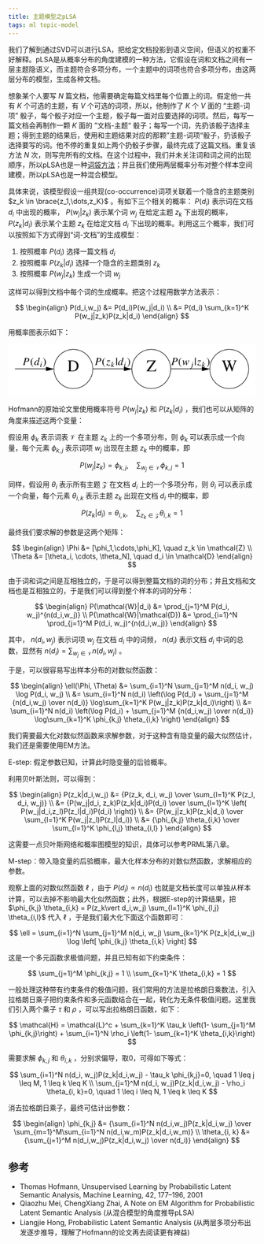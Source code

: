 ```yaml
---
title: 主题模型之pLSA
tags: ml topic-model
---
```


我们了解到通过SVD可以进行LSA，把给定文档投影到语义空间，但语义的权重不好解释。pLSA是从概率分布的角度建模的一种方法，它假设在词和文档之间有一层主题隐语义，而主题符合多项分布，一个主题中的词项也符合多项分布，由这两层分布的模型，生成各种文档。

想象某个人要写 $N$ 篇文档，他需要确定每篇文档里每个位置上的词。假定他一共有 $K$ 个可选的主题，有 $V$ 个可选的词项，所以，他制作了 $K$ 个 $V$ 面的 “主题-词项” 骰子，每个骰子对应一个主题，骰子每一面对应要选择的词项。然后，每写一篇文档会再制作一颗 $K$ 面的 ”文档-主题“ 骰子；每写一个词，先扔该骰子选择主题；得到主题的结果后，使用和主题结果对应的那颗”主题-词项“骰子，扔该骰子选择要写的词。他不停的重复如上两个扔骰子步骤，最终完成了这篇文档。重复该方法 $N$ 次，则写完所有的文档。在这个过程中，我们并未关注词和词之间的出现顺序，所以pLSA也是一种[词袋方法](http://en.wikipedia.org/wiki/Bag_of_words)；并且我们使用两层概率分布对整个样本空间建模，所以pLSA也是一种混合模型。

具体来说，该模型假设一组共现(co-occurrence)词项关联着一个隐含的主题类别  $z_k \in \brace{z_1,\dots,z_K}$ 。有如下三个相关的概率： $P(d_i)$ 表示词在文档 $d_i$ 中出现的概率， $P(w_j\vert z_k)$ 表示某个词 $w_j$ 在给定主题 $z_k$ 下出现的概率， $P(z_k\vert d_i)$ 表示某个主题 $z_k$ 在给定文档 $d_i$ 下出现的概率。利用这三个概率，我们可以按照如下方式得到“词-文档”的生成模型：

1. 按照概率 $P(d_i)$ 选择一篇文档 $d_i$
2. 按照概率 $P(z_k\vert d_i)$ 选择一个隐含的主题类别 $z_k$
3. 按照概率 $P(w_j\vert z_k)$ 生成一个词 $w_j$

这样可以得到文档中每个词的生成概率。把这个过程用数学方法表示：

$$
\begin{align}
P(d_i,w_j) &= P(d_i)P(w_j|d_i) \\
    &= P(d_i) \sum_{k=1}^K P(w_j|z_k)P(z_k|d_i)
\end{align}
$$

用概率图表示如下：

![plsa pgm](/assets/blog-images/plsa_pgm.png)

<!--
.EQ
delim $$
.EN
.PS
linewid = 0.7
arrow "$space 0 P(d sub i )$" above
circle "\s+4D\s0"
arrow "$space 0 P(z sub k | d sub i )$" above
circle "\s+4Z\s0"
arrow "$space 0 P(w sub j | z sub k )$" above
circle "\s+4W\s0"
.PE
-->

Hofmann的原始论文里使用概率符号 $P(w_j\vert z_k)$ 和 $P(z_k\vert d_i)$ ，我们也可以从矩阵的角度来描述这两个变量：

假设用 $\phi_k$ 表示词表 $\mathcal{V}$ 在主题 $z_k$ 上的一个多项分布，则 $\phi_k$ 可以表示成一个向量，每个元素 $\phi_{k,j}$ 表示词项 $w_j$ 出现在主题 $z_k$ 中的概率，即

$$
P(w_j|z_k) = \phi_{k,j}, \quad \sum_{w_j \in \mathcal{V}} \phi_{k,j} = 1
$$

同样，假设用 $\theta_i$ 表示所有主题 $\mathcal{Z}$ 在文档 $d_i$ 上的一个多项分布，则 $\theta_i$ 可以表示成一个向量，每个元素 $\theta_{i,k}$ 表示主题 $z_k$ 出现在文档 $d_i$ 中的概率，即

$$
P(z_k|d_i) = \theta_{i,k}, \quad \sum_{z_k \in \mathcal{Z}} \theta_{i,k} = 1
$$

最终我们要求解的参数是这两个矩阵：

$$
\begin{align}
\Phi &= [\phi_1,\cdots,\phi_K], \quad  z_k \in \mathcal{Z} \\
\Theta &= [\theta_i, \cdots, \theta_N], \quad  d_i \in \mathcal{D}
\end{align}
$$

由于词和词之间是互相独立的，于是可以得到整篇文档的词的分布；并且文档和文档也是互相独立的，于是我们可以得到整个样本的词的分布：

$$
\begin{align}
P(\mathcal{W}|d_i) &= \prod_{j=1}^M P(d_i, w_j)^{n(d_i,w_j)} \\
P(\mathcal{W}|\mathcal{D}) &= \prod_{i=1}^N \prod_{j=1}^M P(d_i, w_j)^{n(d_i,w_j)}
\end{align}
$$

其中， $n(d_i,w_j)$ 表示词项 $w_j$ 在文档 $d_i$ 中的词频， $n(d_i)$ 表示文档 $d_i$ 中词的总数，显然有 $n(d_i) = \sum_{w_j \in \mathcal{V}} n(d_i, w_j)$ 。

于是，可以很容易写出样本分布的对数似然函数：

$$
\begin{align}
\ell(\Phi, \Theta) &= \sum_{i=1}^N \sum_{j=1}^M n(d_i, w_j) \log P(d_i, w_j) \\
    &= \sum_{i=1}^N n(d_i) \left(\log P(d_i) + \sum_{j=1}^M {n(d_i,w_j) \over n(d_i)} \log\sum_{k=1}^K P(w_j|z_k)P(z_k|d_i)\right) \\
    &= \sum_{i=1}^N n(d_i) \left(\log P(d_i) + \sum_{j=1}^M {n(d_i,w_j) \over n(d_i)} \log\sum_{k=1}^K \phi_{k,j} \theta_{i,k} \right)
\end{align}
$$

我们需要最大化对数似然函数来求解参数，对于这种含有隐变量的最大似然估计，我们还是需要使用EM方法。

E-step: 假定参数已知，计算此时隐变量的后验概率。

利用贝叶斯法则，可以得到：

$$
\begin{align}
P(z_k|d_i,w_j) &= {P(z_k, d_i, w_j) \over \sum_{l=1}^K P(z_l, d_i, w_j)} \\
    &= {P(w_j|d_i, z_k)P(z_k|d_i)P(d_i) \over \sum_{l=1}^K \left( P(w_j|d_i,z_l)P(z_l|d_i)P(d_i) \right)} \\
    &= {P(w_j|z_k)P(z_k|d_i) \over \sum_{l=1}^K P(w_j|z_l)P(z_l|d_i)}  \\
    &= {\phi_{k,j} \theta_{i,k} \over \sum_{l=1}^K \phi_{l,j} \theta_{i,l} }
\end{align}
$$

这需要一点贝叶斯网络和概率图模型的知识，具体可以参考PRML第八章。

M-step：带入隐变量的后验概率，最大化样本分布的对数似然函数，求解相应的参数。

观察上面的对数似然函数 $\ell$ ，由于 $P(d_i) \propto n(d_i)$ 也就是文档长度可以单独从样本计算，可以去掉不影响最大化似然函数；此外，根据E-step的计算结果，把  $\phi_{k,j} \theta_{i,k} = P(z_k\vert d_i,w_j) \sum_{l=1}^K \phi_{l,j} \theta_{i,l}$  代入 $\ell$ ，于是我们最大化下面这个函数即可：

$$
\ell = \sum_{i=1}^N \sum_{j=1}^M n(d_i, w_j) \sum_{k=1}^K P(z_k|d_i,w_j) \log \left[ \phi_{k,j} \theta_{i,k} \right]
$$

这是一个多元函数求极值问题，并且已知有如下约束条件：

$$
\sum_{j=1}^M \phi_{k,j} = 1 \\
\sum_{k=1}^K \theta_{i,k} = 1
$$

一般处理这种带有约束条件的极值问题，我们常用的方法是拉格朗日乘数法，引入拉格朗日乘子把约束条件和多元函数结合在一起，转化为无条件极值问题。这里我们引入两个乘子 $\tau$ 和 $\rho$ ，可以写出拉格朗日函数，如下：

$$
\mathcal{H} = \mathcal{L}^c + \sum_{k=1}^K \tau_k \left(1- \sum_{j=1}^M \phi_{k,j}\right) + \sum_{i=1}^N \rho_i \left(1- \sum_{k=1}^K \theta_{i,k}\right)
$$

需要求解 $\phi_{k,j}$ 和 $\theta_{i,k}$ ，分别求偏导，取0，可得如下等式：

$$
\sum_{i=1}^N n(d_i, w_j)P(z_k|d_i,w_j) - \tau_k \phi_{k,j}=0, \quad 1 \leq j \leq M, 1 \leq k \leq K \\
\sum_{j=1}^M n(d_i, w_j)P(z_k|d_i,w_j) - \rho_i \theta_{i, k}=0, \quad 1 \leq i \leq N, 1 \leq k \leq K
$$

消去拉格朗日乘子，最终可估计出参数：

$$
\begin{align}
\phi_{k,j} &= {\sum_{i=1}^N n(d_i,w_j)P(z_k|d_i,w_j) \over \sum_{m=1}^M\sum_{i=1}^N n(d_i,w_m)P(z_k|d_i,w_m)} \\
\theta_{i, k} &= {\sum_{j=1}^M n(d_i,w_j)P(z_k|d_i,w_j) \over n(d_i)}
\end{align}
$$


## 参考

- Thomas Hofmann, Unsupervised Learning by Probabilistic Latent Semantic Analysis, Machine Learning, 42, 177–196, 2001
- Qiaozhu Mei, ChengXiang Zhai, A Note on EM Algorithm for Probabilistic Latent Semantic Analysis (从混合模型的角度推导pLSA)
- Liangjie Hong, Probabilistic Latent Semantic Analysis (从两层多项分布出发逐步推导，理解了Hofmann的论文再去阅读更有裨益)
